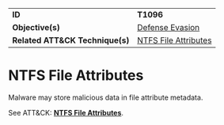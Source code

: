 |||
|---------|------------------------|
|**ID**|**T1096**|
|**Objective(s)**| [Defense Evasion](https://github.com/MBCProject/mbc-markdown/tree/master/defense-evasion)|
|**Related ATT&CK Technique(s)**|[NTFS File Attributes](https://attack.mitre.org/techniques/T1096/)|


NTFS File Attributes
====================
Malware may store malicious data in file attribute metadata. 

See ATT&CK: [**NTFS File Attributes**](https://attack.mitre.org/techniques/T1096/). 